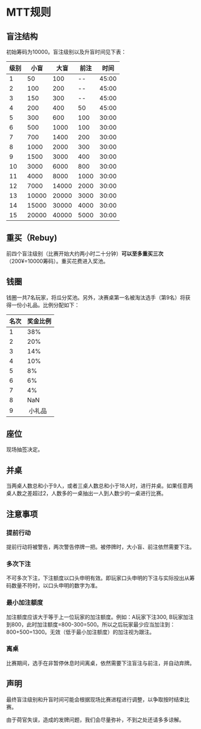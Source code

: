 # MTT规则
## 盲注结构
初始筹码为10000。盲注级别以及升盲时间见下表：

| 级别 | 小盲  | 大盲  | 前注 | 时间  |
|-------|-------|-------|------|-------|
| 1     | 50    | 100   | --   | 45:00 |
| 2     | 100   | 200   | --   | 45:00 |
| 3     | 150   | 300   | --   | 45:00 |
| 4     | 200   | 400   | 50   | 45:00 |
| 5     | 300   | 600   | 100  | 30:00 |
| 6     | 500   | 1000  | 100  | 30:00 |
| 7     | 700   | 1400  | 200  | 30:00 |
| 8     | 1000  | 2000  | 300  | 30:00 |
| 9     | 1500  | 3000  | 400  | 30:00 |
| 10    | 3000  | 6000  | 800  | 30:00 |
| 11    | 4000  | 8000  | 1000 | 30:00 |
| 12    | 7000  | 14000 | 2000 | 30:00 |
| 13    | 10000 | 20000 | 3000 | 30:00 |
| 14    | 15000 | 30000 | 4000 | 30:00 |
| 15    | 20000 | 40000 | 5000 | 30:00 |

## 重买（Rebuy)
前四个盲注级别（比赛开始大约两小时二十分钟）__可以至多重买三次__（200¥=10000筹码）。重买花费进入奖池。
## 钱圈
钱圈一共7名玩家，将瓜分奖池。另外，决赛桌第一名被淘汰选手（第9名）将获得一份小礼品。比例分配如下：

| 名次 | 奖金比例 |
|------|----------|
| 1    | 38%      |
| 2    | 20%      |
| 3    | 14%      |
| 4    | 10%      |
| 5    |  8%      |
| 6    |  6%      |
| 7    |  4%      |
| 8    |  NaN     |
| 9    |  小礼品   |


## 座位
现场抽签决定。
## 并桌
当两桌人数总和小于9人，或者三桌人数总和小于18人时，进行并桌。如果任意两桌人数之差超过2，人数多的一桌抽出一人到人数少的一桌进行比赛。
## 注意事项
### 提前行动

提前行动将被警告，两次警告停牌一把。被停牌时，大小盲、前注依然需要下注。

### 多次下注
不可多次下注，下注额度以口头申明有效。即玩家口头申明的下注与实际投出从筹码数量不符时，以口头申明的数字为准。

### 最小加注额度
加注额度应该大于等于上一位玩家的加注额度。例如：A玩家下注300, B玩家加注到800，此时加注额度=800-300=500。所以之后玩家最少应当加注到：800+500=1300。无效（低于最小加注额度）的加注视为跟注。

### 离桌
比赛期间，选手在非暂停休息时间离桌，依然需要下注盲注与前注，并自动弃牌。
## 声明
最终盲注级别和升盲时间可能会根据现场比赛进程进行调整，以争取按时结束比赛。

由于荷官失误，造成的发牌问题，我们会尽量弥补，不到之处还请多多谅解。

